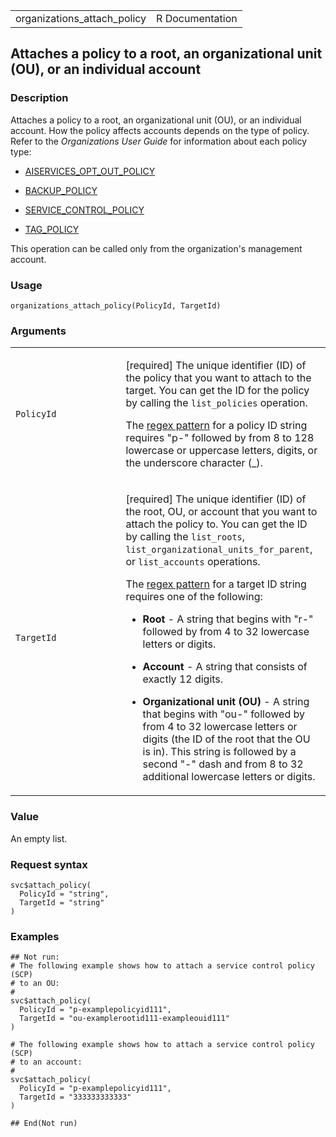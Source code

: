 <table style="width: 100%;">
<tbody>
<tr class="odd">
<td>organizations_attach_policy</td>
<td style="text-align: right;">R Documentation</td>
</tr>
</tbody>
</table>

## Attaches a policy to a root, an organizational unit (OU), or an individual account

### Description

Attaches a policy to a root, an organizational unit (OU), or an
individual account. How the policy affects accounts depends on the type
of policy. Refer to the *Organizations User Guide* for information about
each policy type:

-   [AISERVICES\_OPT\_OUT\_POLICY](https://docs.aws.amazon.com/organizations/latest/userguide/orgs_manage_policies_ai-opt-out.html)

-   [BACKUP\_POLICY](https://docs.aws.amazon.com/organizations/latest/userguide/orgs_manage_policies_backup.html)

-   [SERVICE\_CONTROL\_POLICY](https://docs.aws.amazon.com/organizations/latest/userguide/orgs_manage_policies_scps.html)

-   [TAG\_POLICY](https://docs.aws.amazon.com/organizations/latest/userguide/orgs_manage_policies_tag-policies.html)

This operation can be called only from the organization's management
account.

### Usage

    organizations_attach_policy(PolicyId, TargetId)

### Arguments

<table>
<colgroup>
<col style="width: 35%" />
<col style="width: 65%" />
</colgroup>
<tbody>
<tr class="odd">
<td><code
id="organizations_attach_policy_:_PolicyId">PolicyId</code></td>
<td><p>[required] The unique identifier (ID) of the policy that you want
to attach to the target. You can get the ID for the policy by calling
the <code>list_policies</code> operation.</p>
<p>The <a href="https://en.wikipedia.org/wiki/Regex">regex pattern</a>
for a policy ID string requires "p-" followed by from 8 to 128 lowercase
or uppercase letters, digits, or the underscore character (_).</p></td>
</tr>
<tr class="even">
<td><code
id="organizations_attach_policy_:_TargetId">TargetId</code></td>
<td><p>[required] The unique identifier (ID) of the root, OU, or account
that you want to attach the policy to. You can get the ID by calling the
<code>list_roots</code>,
<code>list_organizational_units_for_parent</code>, or
<code>list_accounts</code> operations.</p>
<p>The <a href="https://en.wikipedia.org/wiki/Regex">regex pattern</a>
for a target ID string requires one of the following:</p>
<ul>
<li><p><strong>Root</strong> - A string that begins with "r-" followed
by from 4 to 32 lowercase letters or digits.</p></li>
<li><p><strong>Account</strong> - A string that consists of exactly 12
digits.</p></li>
<li><p><strong>Organizational unit (OU)</strong> - A string that begins
with "ou-" followed by from 4 to 32 lowercase letters or digits (the ID
of the root that the OU is in). This string is followed by a second "-"
dash and from 8 to 32 additional lowercase letters or digits.</p></li>
</ul></td>
</tr>
</tbody>
</table>

### Value

An empty list.

### Request syntax

    svc$attach_policy(
      PolicyId = "string",
      TargetId = "string"
    )

### Examples

    ## Not run: 
    # The following example shows how to attach a service control policy (SCP)
    # to an OU:
    # 
    svc$attach_policy(
      PolicyId = "p-examplepolicyid111",
      TargetId = "ou-examplerootid111-exampleouid111"
    )

    # The following example shows how to attach a service control policy (SCP)
    # to an account:
    # 
    svc$attach_policy(
      PolicyId = "p-examplepolicyid111",
      TargetId = "333333333333"
    )

    ## End(Not run)
